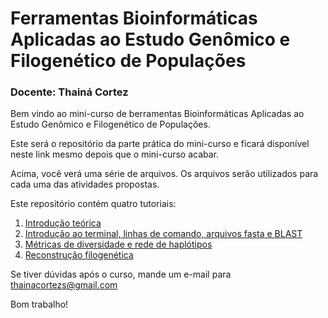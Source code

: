 # Ferramentas Bioinformáticas Aplicadas ao Estudo Genômico e Filogenético de Populações

### Docente: Thainá Cortez

Bem vindo ao mini-curso de berramentas Bioinformáticas Aplicadas ao Estudo Genômico e Filogenético de Populações.

Este será o repositório da parte prática do mini-curso e ficará disponível neste link mesmo depois que o mini-curso acabar.


Acima, você verá uma série de arquivos. Os arquivos serão utilizados para cada uma das atividades propostas.


Este repositório contém quatro tutoriais:

1. [Introdução teórica](https://github.com/rafaeliwama/GenEvol_bioinformatica/blob/main/Tutorial_0.md)
2. [Introdução ao terminal, linhas de comando, arquivos fasta e BLAST](https://github.com/rafaeliwama/GenEvol_bioinformatica/blob/main/Tutorial_1_Introducao_terminal.md)
3. [Métricas de diversidade e rede de haplótipos](https://github.com/rafaeliwama/GenEvol_bioinformatica/blob/main/Tutorial_3_Gene_ontology.md)
4. [Reconstrução filogenética](https://github.com/rafaeliwama/GenEvol_bioinformatica/blob/main/Tutorial_3_Gene_ontology.md)


Se tiver dúvidas após o curso, mande um e-mail para thainacortezs@gmail.com


Bom trabalho!


